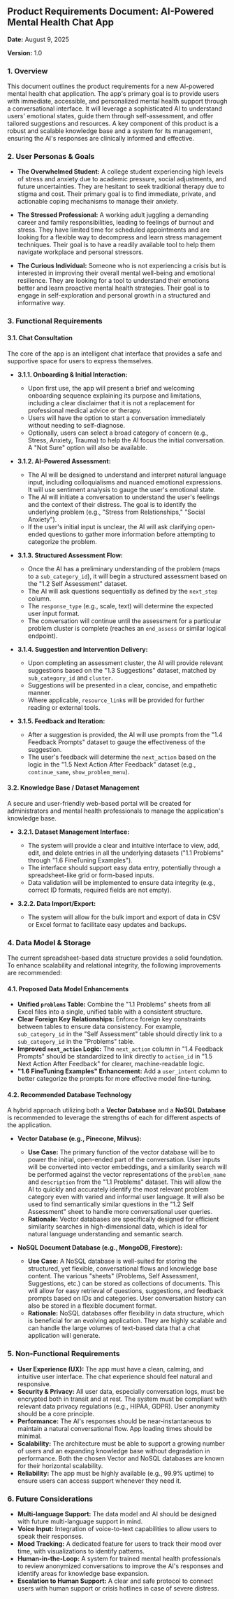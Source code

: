 ## Product Requirements Document: AI-Powered Mental Health Chat App

**Date:** August 9, 2025

**Version:** 1.0

### **1. Overview**

This document outlines the product requirements for a new AI-powered mental health chat application. The app's primary goal is to provide users with immediate, accessible, and personalized mental health support through a conversational interface. It will leverage a sophisticated AI to understand users' emotional states, guide them through self-assessment, and offer tailored suggestions and resources. A key component of this product is a robust and scalable knowledge base and a system for its management, ensuring the AI's responses are clinically informed and effective.

### **2. User Personas & Goals**

- **The Overwhelmed Student:** A college student experiencing high levels of stress and anxiety due to academic pressure, social adjustments, and future uncertainties. They are hesitant to seek traditional therapy due to stigma and cost. Their primary goal is to find immediate, private, and actionable coping mechanisms to manage their anxiety.

- **The Stressed Professional:** A working adult juggling a demanding career and family responsibilities, leading to feelings of burnout and stress. They have limited time for scheduled appointments and are looking for a flexible way to decompress and learn stress management techniques. Their goal is to have a readily available tool to help them navigate workplace and personal stressors.

- **The Curious Individual:** Someone who is not experiencing a crisis but is interested in improving their overall mental well-being and emotional resilience. They are looking for a tool to understand their emotions better and learn proactive mental health strategies. Their goal is to engage in self-exploration and personal growth in a structured and informative way.

### **3. Functional Requirements**

#### **3.1. Chat Consultation**

The core of the app is an intelligent chat interface that provides a safe and supportive space for users to express themselves.

- **3.1.1. Onboarding & Initial Interaction:**

  - Upon first use, the app will present a brief and welcoming onboarding sequence explaining its purpose and limitations, including a clear disclaimer that it is not a replacement for professional medical advice or therapy.
  - Users will have the option to start a conversation immediately without needing to self-diagnose.
  - Optionally, users can select a broad category of concern (e.g., Stress, Anxiety, Trauma) to help the AI focus the initial conversation. A "Not Sure" option will also be available.

- **3.1.2. AI-Powered Assessment:**

  - The AI will be designed to understand and interpret natural language input, including colloquialisms and nuanced emotional expressions. It will use sentiment analysis to gauge the user's emotional state.
  - The AI will initiate a conversation to understand the user's feelings and the context of their distress. The goal is to identify the underlying problem (e.g., "Stress from Relationships," "Social Anxiety").
  - If the user's initial input is unclear, the AI will ask clarifying open-ended questions to gather more information before attempting to categorize the problem.

- **3.1.3. Structured Assessment Flow:**

  - Once the AI has a preliminary understanding of the problem (maps to a `sub_category_id`), it will begin a structured assessment based on the "1.2 Self Assessment" dataset.
  - The AI will ask questions sequentially as defined by the `next_step` column.
  - The `response_type` (e.g., scale, text) will determine the expected user input format.
  - The conversation will continue until the assessment for a particular problem cluster is complete (reaches an `end_assess` or similar logical endpoint).

- **3.1.4. Suggestion and Intervention Delivery:**

  - Upon completing an assessment cluster, the AI will provide relevant suggestions based on the "1.3 Suggestions" dataset, matched by `sub_category_id` and `cluster`.
  - Suggestions will be presented in a clear, concise, and empathetic manner.
  - Where applicable, `resource_link`s will be provided for further reading or external tools.

- **3.1.5. Feedback and Iteration:**
  - After a suggestion is provided, the AI will use prompts from the "1.4 Feedback Prompts" dataset to gauge the effectiveness of the suggestion.
  - The user's feedback will determine the `next_action` based on the logic in the "1.5 Next Action After Feedback" dataset (e.g., `continue_same`, `show_problem_menu`).

#### **3.2. Knowledge Base / Dataset Management**

A secure and user-friendly web-based portal will be created for administrators and mental health professionals to manage the application's knowledge base.

- **3.2.1. Dataset Management Interface:**

  - The system will provide a clear and intuitive interface to view, add, edit, and delete entries in all the underlying datasets ("1.1 Problems" through "1.6 FineTuning Examples").
  - The interface should support easy data entry, potentially through a spreadsheet-like grid or form-based inputs.
  - Data validation will be implemented to ensure data integrity (e.g., correct ID formats, required fields are not empty).

- **3.2.2. Data Import/Export:**
  - The system will allow for the bulk import and export of data in CSV or Excel format to facilitate easy updates and backups.

### **4. Data Model & Storage**

The current spreadsheet-based data structure provides a solid foundation. To enhance scalability and relational integrity, the following improvements are recommended:

#### **4.1. Proposed Data Model Enhancements**

- **Unified `problems` Table:** Combine the "1.1 Problems" sheets from all Excel files into a single, unified table with a consistent structure.
- **Clear Foreign Key Relationships:** Enforce foreign key constraints between tables to ensure data consistency. For example, `sub_category_id` in the "Self Assessment" table should directly link to a `sub_category_id` in the "Problems" table.
- **Improved `next_action` Logic:** The `next_action` column in "1.4 Feedback Prompts" should be standardized to link directly to `action_id` in "1.5 Next Action After Feedback" for clearer, machine-readable logic.
- **"1.6 FineTuning Examples" Enhancement:** Add a `user_intent` column to better categorize the prompts for more effective model fine-tuning.

#### **4.2. Recommended Database Technology**

A hybrid approach utilizing both a **Vector Database** and a **NoSQL Database** is recommended to leverage the strengths of each for different aspects of the application.

- **Vector Database (e.g., Pinecone, Milvus):**

  - **Use Case:** The primary function of the vector database will be to power the initial, open-ended part of the conversation. User inputs will be converted into vector embeddings, and a similarity search will be performed against the vector representations of the `problem_name` and `description` from the "1.1 Problems" dataset. This will allow the AI to quickly and accurately identify the most relevant problem category even with varied and informal user language. It will also be used to find semantically similar questions in the "1.2 Self Assessment" sheet to handle more conversational user queries.
  - **Rationale:** Vector databases are specifically designed for efficient similarity searches in high-dimensional data, which is ideal for natural language understanding and semantic search.

- **NoSQL Document Database (e.g., MongoDB, Firestore):**
  - **Use Case:** A NoSQL database is well-suited for storing the structured, yet flexible, conversational flows and knowledge base content. The various "sheets" (Problems, Self Assessment, Suggestions, etc.) can be stored as collections of documents. This will allow for easy retrieval of questions, suggestions, and feedback prompts based on IDs and categories. User conversation history can also be stored in a flexible document format.
  - **Rationale:** NoSQL databases offer flexibility in data structure, which is beneficial for an evolving application. They are highly scalable and can handle the large volumes of text-based data that a chat application will generate.

### **5. Non-Functional Requirements**

- **User Experience (UX):** The app must have a clean, calming, and intuitive user interface. The chat experience should feel natural and responsive.
- **Security & Privacy:** All user data, especially conversation logs, must be encrypted both in transit and at rest. The system must be compliant with relevant data privacy regulations (e.g., HIPAA, GDPR). User anonymity should be a core principle.
- **Performance:** The AI's responses should be near-instantaneous to maintain a natural conversational flow. App loading times should be minimal.
- **Scalability:** The architecture must be able to support a growing number of users and an expanding knowledge base without degradation in performance. Both the chosen Vector and NoSQL databases are known for their horizontal scalability.
- **Reliability:** The app must be highly available (e.g., 99.9% uptime) to ensure users can access support whenever they need it.

### **6. Future Considerations**

- **Multi-language Support:** The data model and AI should be designed with future multi-language support in mind.
- **Voice Input:** Integration of voice-to-text capabilities to allow users to speak their responses.
- **Mood Tracking:** A dedicated feature for users to track their mood over time, with visualizations to identify patterns.
- **Human-in-the-Loop:** A system for trained mental health professionals to review anonymized conversations to improve the AI's responses and identify areas for knowledge base expansion.
- **Escalation to Human Support:** A clear and safe protocol to connect users with human support or crisis hotlines in case of severe distress.
